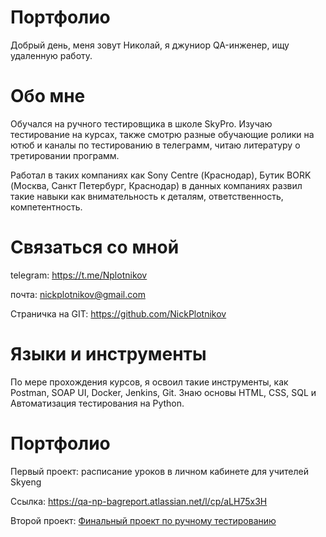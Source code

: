 # Портфолио

Добрый день, меня зовут Николай, я джуниор QA-инженер, ищу удаленную работу.

# Обо мне

Обучался на ручного тестировщика в школе SkyPro. Изучаю тестирование на курсах, также смотрю разные обучающие ролики на ютюб и каналы по тестированию в телеграмм, читаю литературу о третировании программ.

Работал в таких компаниях как Sony Centre (Краснодар), Бутик BORK (Москва, Санкт Петербург, Краснодар) в данных компаниях развил такие навыки как внимательность к деталям, ответственность, компетентность.

# Связаться со мной

telegram: https://t.me/Nplotnikov

почта: nickplotnikov@gmail.com

Страничка на GIT: https://github.com/NickPlotnikov

# Языки и инструменты

По  мере прохождения курсов, я освоил такие инструменты, как Postman, SOAP UI, Docker, Jenkins, Git. Знаю основы HTML, CSS, SQL и Автоматизация тестирования на Python.

# Портфолио

Первый проект: расписание уроков в личном кабинете для учителей Skyeng

Ссылка: https://qa-np-bagreport.atlassian.net/l/cp/aLH75x3H

Второй проект: [Финальный проект по ручному тестированию](https://www.notion.so/0a121655b50141f08572956213a459d0?pvs=21)
